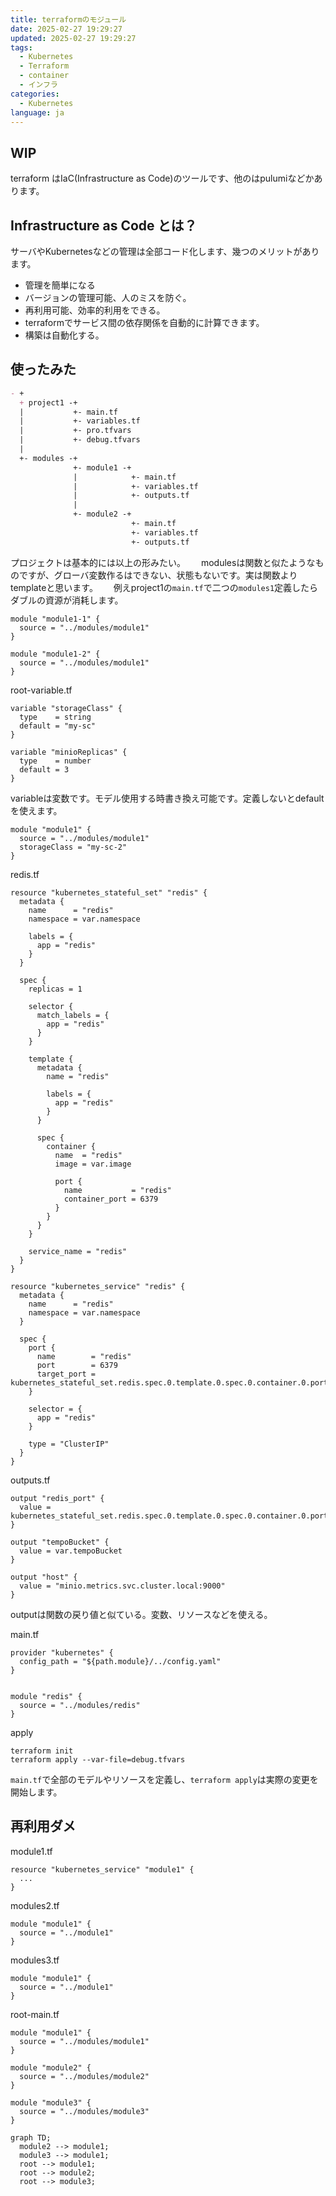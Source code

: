 ```yaml
---
title: terraformのモジュール
date: 2025-02-27 19:29:27
updated: 2025-02-27 19:29:27
tags:
  - Kubernetes
  - Terraform
  - container
  - インフラ
categories:
  - Kubernetes
language: ja
---
```


**WIP**
---

terraform はIaC(Infrastructure as Code)のツールです、他のはpulumiなどかあります。

## Infrastructure as Code とは？

サーバやKubernetesなどの管理は全部コード化します、幾つのメリットがあります。

- 管理を簡単になる
- バージョンの管理可能、人のミスを防ぐ。　
- 再利用可能、効率的利用をできる。
- terraformでサービス間の依存関係を自動的に計算できます。
- 構築は自動化する。

## 使ったみた

```md
- +
  + project1 -+
  |           +- main.tf
  |           +- variables.tf
  |           +- pro.tfvars
  |           +- debug.tfvars
  |
  +- modules -+
              +- module1 -+
              |            +- main.tf
              |            +- variables.tf
              |            +- outputs.tf
              |
              +- module2 -+
                           +- main.tf
                           +- variables.tf
                           +- outputs.tf
```

プロジェクトは基本的には以上の形みたい。　　
modulesは関数と似たようなものですが、グローバ変数作るはできない、状態もないです。実は関数よりtemplateと思います。　　
例えproject1の`main.tf`で二つの`modules1`定義したらダブルの資源が消耗します。

```t
module "module1-1" {
  source = "../modules/module1"
}

module "module1-2" {
  source = "../modules/module1"
}
```

<!--more-->

root-variable.tf

```t
variable "storageClass" {
  type    = string
  default = "my-sc"
}

variable "minioReplicas" {
  type    = number
  default = 3
}
```

variableは変数です。モデル使用する時書き換え可能です。定義しないとdefaultを使えます。

```t
module "module1" {
  source = "../modules/module1"
  storageClass = "my-sc-2"
}
```

redis.tf

```t
resource "kubernetes_stateful_set" "redis" {
  metadata {
    name      = "redis"
    namespace = var.namespace

    labels = {
      app = "redis"
    }
  }

  spec {
    replicas = 1

    selector {
      match_labels = {
        app = "redis"
      }
    }

    template {
      metadata {
        name = "redis"

        labels = {
          app = "redis"
        }
      }

      spec {
        container {
          name  = "redis"
          image = var.image

          port {
            name           = "redis"
            container_port = 6379
          }
        }
      }
    }

    service_name = "redis"
  }
}

resource "kubernetes_service" "redis" {
  metadata {
    name      = "redis"
    namespace = var.namespace
  }

  spec {
    port {
      name        = "redis"
      port        = 6379
      target_port = kubernetes_stateful_set.redis.spec.0.template.0.spec.0.container.0.port.0.container_port
    }

    selector = {
      app = "redis"
    }

    type = "ClusterIP"
  }
}
```

outputs.tf

```t
output "redis_port" {
  value = kubernetes_stateful_set.redis.spec.0.template.0.spec.0.container.0.port.0.container_port
}

output "tempoBucket" {
  value = var.tempoBucket
}

output "host" {
  value = "minio.metrics.svc.cluster.local:9000"
}
```


outputは関数の戻り値と似ている。変数、リソースなどを使える。

main.tf

```t
provider "kubernetes" {
  config_path = "${path.module}/../config.yaml"
}


module "redis" {
  source = "../modules/redis"
}
```

apply

```shell
terraform init
terraform apply --var-file=debug.tfvars 
```

`main.tf`で全部のモデルやリソースを定義し、`terraform apply`は実際の変更を開始します。

## 再利用ダメ

module1.tf

```t
resource "kubernetes_service" "module1" {
  ...
}
```

modules2.tf

```t
module "module1" {
  source = "../module1"
}
```

modules3.tf

```t
module "module1" {
  source = "../module1"
}
```

root-main.tf

```t
module "module1" {
  source = "../modules/module1"
}

module "module2" {
  source = "../modules/module2"
}

module "module3" {
  source = "../modules/module3"
}
```

```mermaid
graph TD;
  module2 --> module1;
  module3 --> module1;
  root --> module1;
  root --> module2;
  root --> module3;
```
